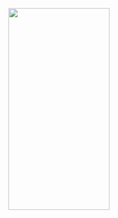 <p>
  <img src="C:\Users\yuvra\Downloads\mockup (1)\home_screen-portrait.png" width="200" height= "400"/>
</p>
